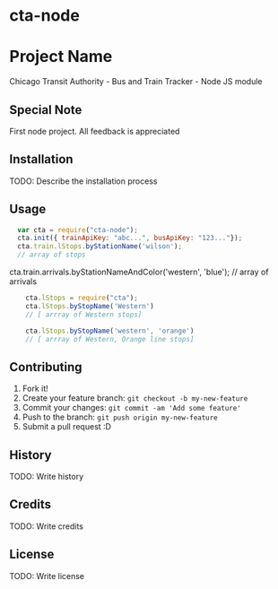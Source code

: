 # cta-node

# Project Name

Chicago Transit Authority - Bus and Train Tracker - Node JS module 

## Special Note

First node project. All feedback is appreciated

## Installation

TODO: Describe the installation process

## Usage

```javascript 
  var cta = require("cta-node");
  cta.init({ trainApiKey: "abc...", busApiKey: "123..."});
  cta.train.lStops.byStationName('wilson');
  // array of stops
```
  cta.train.arrivals.byStationNameAndColor('western', 'blue');
  // array of arrivals

```javascript 
    cta.lStops = require("cta");
    cta.lStops.byStopName('Western')
    // [ arrray of Western stops]

    cta.lStops.byStopName('western', 'orange')
    // [ arrray of Western, Orange line stops]
```

## Contributing

1. Fork it!
2. Create your feature branch: `git checkout -b my-new-feature`
3. Commit your changes: `git commit -am 'Add some feature'`
4. Push to the branch: `git push origin my-new-feature`
5. Submit a pull request :D

## History

TODO: Write history

## Credits

TODO: Write credits

## License

TODO: Write license

